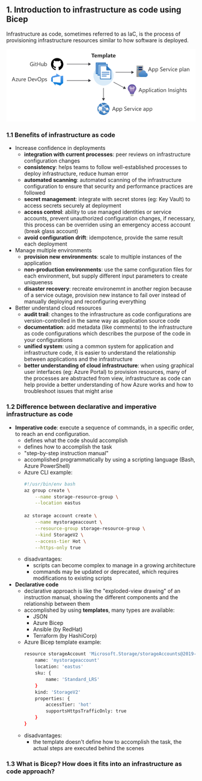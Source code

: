 ## 1. Introduction to infrastructure as code using Bicep
Infrastructure as code, sometimes referred to as IaC, is the process of provisioning infrastructure resources similar to how software is deployed.

![](assets/iac_template.png)

### 1.1 Benefits of infrastructure as code
- Increase confidence in deployments
    - **integration with current processes**: peer reviews on infrastructure configuration changes
    - **consistency**: helps teams to follow well-established processes to deploy infrastructure, reduce human error
    - **automated scanning**: automated scanning of the infrastructure configuration to ensure that security and performance practices are followed
    - **secret management**: integrate with secret stores (eg: Key Vault) to access secrets securely at deployment
    - **access control**: ability to use managed identities or service accounts, prevent unauthorized configuration changes, if necessary, this process can be overriden using an emergency access account (break glass account)
    - **avoid configuration drift**: idempotence, provide the same result each deployment
- Manage multiple environments
    - **provision new environments**: scale to multiple instances of the application
    - **non-production environments**: use the same configuration files for each environment, but supply different input parameters to create uniqueness
    - **disaster recovery**: recreate environemnt in another region because of a service outage, provision new instance to fail over instead of manually deploying and reconfiguring everything
- Better understand cloud resources
    - **audit trail**: changes to the infrastructure as code configurations are version-controlled in the same way as application source code
    - **documentation**: add metadata (like comments) to the infrastructure as code configurations which describes the purpose of the code in your configurations
    - **unified system**: using a common system for application and infrastructure code, it is easier to understand the relationship between applications and the infrastructure
    - **better understanding of cloud infrastructure**: when using graphical user interfaces (eg: Azure Portal) to provision resources, many of the processes are abstracted from view, infrastructure as code can help provide a better understanding of how Azure works and how to troubleshoot issues that might arise

### 1.2 Difference between declarative and imperative infrastructure as code
- **Imperative code**: execute a sequence of commands, in a specific order, to reach an end configuration.
    - defines what the code should accomplish
    - defines how to accomplish the task
    - "step-by-step instruction manual"
    - accomplished programmatically by using a scripting language (Bash, Azure PowerShell)
    - Azure CLI example:
        ```bash
        #!/usr/bin/env bash
        az group create \
            --name storage-resource-group \
            --location eastus

        az storage account create \
            --name mystorageaccount \
            --resource-group storage-resource-group \
            --kind StorageV2 \
            --access-tier Hot \
            --https-only true
        ```
    - disadvantages:
        - scripts can become complex to manage in a growing architecture
        - commands may be updated or deprecated, which requires modifications to existing scripts
- **Declarative code**
    - declarative approach is like the "exploded-view drawing" of an instruction manual, showing the different components and the relationship between them
    - accomplished by using **templates**, many types are available:
        - JSON
        - Azure Bicep
        - Ansible (by RedHat)
        - Terraform (by HashiCorp)
    - Azure Bicep template example:
        ```bash
        resource storageAccount 'Microsoft.Storage/storageAccounts@2019-06-01' = {
            name: 'mystorageaccount'
            location: 'eastus'
            sku: {
                name: 'Standard_LRS'
            }
            kind: 'StorageV2'
            properties: {
                accessTier: 'hot'
                supportsHttpsTrafficOnly: true
            }
        }
        ```
    - disadvantages:
        - the template doesn't define how to accomplish the task, the actual steps are executed behind the scenes


### 1.3 What is Bicep? How does it fits into an infrastructure as code approach?